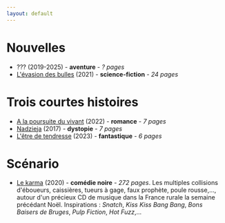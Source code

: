 ```yaml
---
layout: default
---
```


# Nouvelles
* ??? (2019-2025) - **aventure** - _? pages_
* [L'évasion des bulles](./pdf/L_evasion_des_bulles.pdf) (2021) - **science-fiction** - _24 pages_

# Trois courtes histoires
* [A la poursuite du vivant](./pdf/A_la_poursuite_du_vivant.pdf) (2022) - **romance** - _7 pages_
* [Nadzieja](./pdf/Nadzieja.pdf) (2017) - **dystopie** - _7 pages_
* [L'être de tendresse](./pdf/L_etre_de_tendresse.pdf) (2023) - **fantastique** - _6 pages_

# Scénario
* [Le karma](./pdf/Le_karma.pdf) (2020) - **comédie noire** - _272 pages_. Les multiples collisions d'éboueurs, caissières, tueurs à gage, faux prophète, poule rousse,..., autour d'un précieux CD de musique dans la France rurale la semaine précédant Noël. Inspirations : _Snatch_, _Kiss Kiss Bang Bang_, _Bons Baisers de Bruges_, _Pulp Fiction_, _Hot Fuzz_,...
